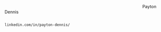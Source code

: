 　　　　　　　　　　　　    　      　　　　　        　　　　　　　　                                  　　    Payton Dennis
 
                                                                                                linkedin.com/in/payton-dennis/
                                                             ‍
